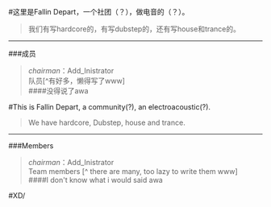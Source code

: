 #这里是Fallin Depart，一个社团（？），做电音的（？）。  
> 我们有写hardcore的，有写dubstep的，还有写house和trance的。  
***
###成员  
> *chairman*：Add_Inistrator  
> 队员[^有好多，懒得写了www]  
####没得说了awa  

#This is Fallin Depart, a community(?), an electroacoustic(?).  
>We have hardcore, Dubstep, house and trance.  
***
###Members  
> *chairman*：Add_Inistrator  
>Team members [^ there are many, too lazy to write them www]  
####I don't know what i would said awa  

#XD/
